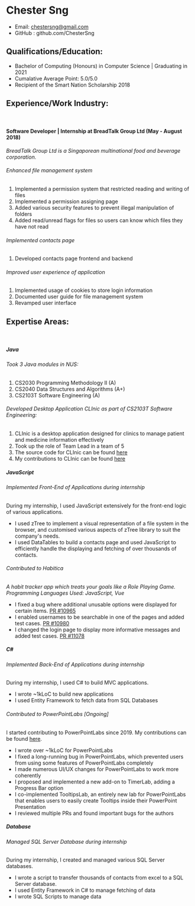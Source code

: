 # Chester Sng

* Email: chestersng@gmail.com
* GitHub : github.com/ChesterSng

## Qualifications/Education:
* Bachelor of Computing (Honours) in Computer Science | Graduating in 2021
* Cumalative Average Point: 5.0/5.0
* Recipient of the Smart Nation Scholarship 2018

## Experience/Work Industry:
<br/>

#### Software Developer | Internship at BreadTalk Group Ltd (May - August 2018)
_BreadTalk Group Ltd is a Singaporean multinational food and beverage corporation._ <br/>
###### Enhanced file management system 
1.  Implemented a permission system that restricted reading and writing of files
2.  Implemented a permission assigning page
3.  Added various security features to prevent illegal manipulation of folders
4.  Added read/unread flags for files so users can know which files they have not read

###### Implemented contacts page 
1. Developed contacts page frontend and backend

###### Improved user experience of application
1. Implemented usage of cookies to store login information
2. Documented user guide for file management system
3. Revamped user interface

## Expertise Areas: 
<br/>

##### Java

###### Took 3 Java modules in NUS: 
1. CS2030 Programming Methodology II (A)
2. CS2040 Data Structures and Algorithms (A+)
3. CS2103T Software Engineering (A)
    
###### Developed Desktop Application CLInic as part of CS2103T Software Engineering:
1. CLInic is a desktop application designed for clinics to manage patient and medicine information effectively
2. Took up the role of Team Lead in a team of 5
3. The source code for CLInic can be found [here](https://github.com/CS2103-AY1819S1-W16-4/main)
4. My contributions to CLInic can be found [here](https://cs2103-ay1819s1-w16-4.github.io/main/team/chestersng.html)
    
##### JavaScript

###### Implemented Front-End of Applications during internship
During my internship, I used JavaScript extensively for the front-end logic of various applications. 
- I used zTree to implement a visual representation of a file system in the browser, and customised various aspects of zTree library to suit the company's needs. 
- I used DataTables to build a contacts page and used JavaScript to efficiently handle the displaying and fetching of over thousands of contacts.

###### Contributed to Habitica
*A habit tracker app which treats your goals like a Role Playing Game. Programming Languages Used: JavaScript, Vue*
- I fixed a bug where additional unusable options were displayed for certain items. [PR #10965](https://github.com/HabitRPG/habitica/pull/10965)
- I enabled usernames to be searchable in one of the pages and added test cases. [PR #10980](https://github.com/HabitRPG/habitica/pull/10980)
- I changed the login page to display more informative messages and added test cases. [PR #11078](https://github.com/HabitRPG/habitica/pull/11078)

##### C#

###### Implemented Back-End of Applications during internship 
During my internship, I used C# to build MVC applications.
- I wrote ~1kLoC to build new applications
- I used Entity Framework to fetch data from SQL Databases

###### Contributed to PowerPointLabs [Ongoing]
I started contributing to PowerPointLabs since 2019. My contributions can be found [here](https://github.com/PowerPointLabs/PowerPointLabs/pulls?q=is%3Apr+author%3AChesterSng+is%3Aclosed).
- I wrote over ~1kLoC for PowerPointLabs 
- I fixed a long-running bug in PowerPointLabs, which prevented users from using some features of PowerPointLabs completely 
- I made numerous UI/UX changes for PowerPointLabs to work more coherently
- I proposed and implemented a new add-on to TimerLab, adding a Progress Bar option
- I co-implemented TooltipsLab, an entirely new lab for PowerPointLabs that enables users to easily create Tooltips inside their PowerPoint Presentation
- I reviewed multiple PRs and found important bugs for the authors 

##### Database

###### Managed SQL Server Database during internship
During my internship, I created and managed various SQL Server databases.
- I wrote a script to transfer thousands of contacts from excel to a SQL Server database.
- I used Entity Framework in C# to manage fetching of data 
- I wrote SQL Scripts to manage data
